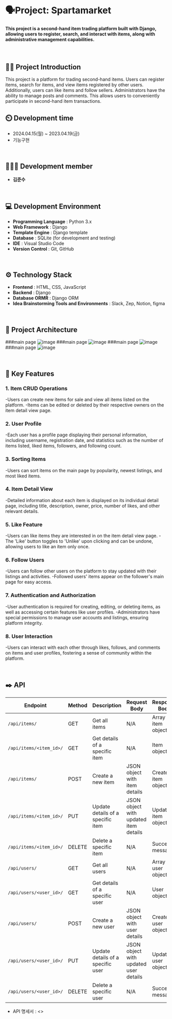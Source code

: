 # 🗣️Project: Spartamarket
#### This project is a second-hand item trading platform built with Django, allowing users to register, search, and interact with items, along with administrative management capabilities.
<br>

## 👨‍🏫 Project Introduction
This project is a platform for trading second-hand items. 
Users can register items, search for items, and view items registered by other users. 
Additionally, users can like items and follow sellers. 
Administrators have the ability to manage posts and comments. 
This allows users to conveniently participate in second-hand item transactions.
<br>

## ⏲️ Development time
- 2024.04.15(월) ~ 2023.04.19(금)
- 기능구현
<br>

## 🧑‍🤝‍🧑 Development member
- **김준수**
<br>

## 💻 Development Environment
- **Programming Language** : Python 3.x
- **Web Framework** : Django
- **Template Engine** : Django template
- **Database** : SQLite (for development and testing)
- **IDE** : Visual Studio Code
- **Version Control** : Git, GitHub
<br>

## ⚙️ Technology Stack
- **Frontend** : HTML, CSS, JavaScript
- **Backend** : Django
- **Database ORMR** : Django ORM
- **Idea Brainstorming Tools and Environments** : Slack, Zep, Notion, figma
<br>

## 📝 Project Architecture
###main page
![image](https://github.com/daengdaengjoa/spartamarket/assets/156053546/0ab16084-944e-4af1-847e-cbbc0c32c1b9)
###main page
![image](https://github.com/daengdaengjoa/spartamarket/assets/156053546/8bb6c6d5-34cd-49f6-9d88-ed85f3a5f672)
###main page
![image](https://github.com/daengdaengjoa/spartamarket/assets/156053546/85edb781-4220-4865-b609-b70e8043874e)
###main page
![image](https://github.com/daengdaengjoa/spartamarket/assets/156053546/fce7b08f-a3fe-476b-9495-6c63097a2ff4)





<br>

## 📌 Key Features

### 1. Item CRUD Operations
-Users can create new items for sale and view all items listed on the platform.
-Items can be edited or deleted by their respective owners on the item detail view page.
### 2. User Profile
-Each user has a profile page displaying their personal information, including username, registration date, and statistics such as the number of items listed, liked items, followers, and following count.
### 3. Sorting Items
-Users can sort items on the main page by popularity, newest listings, and most liked items.
### 4. Item Detail View
-Detailed information about each item is displayed on its individual detail page, including title, description, owner, price, number of likes, and other relevant details.
### 5. Like Feature
-Users can like items they are interested in on the item detail view page.
-The 'Like' button toggles to 'Unlike' upon clicking and can be undone, allowing users to like an item only once.
### 6. Follow Users
-Users can follow other users on the platform to stay updated with their listings and activities.
-Followed users' items appear on the follower's main page for easy access.
### 7. Authentication and Authorization
-User authentication is required for creating, editing, or deleting items, as well as accessing certain features like user profiles.
-Administrators have special permissions to manage user accounts and listings, ensuring platform integrity.
### 8. User Interaction
-Users can interact with each other through likes, follows, and comments on items and user profiles, fostering a sense of community within the platform.
     

<br> 

## ✒️ API

| Endpoint                 | Method | Description                        | Request Body                           | Response Body                          |
|--------------------------|--------|------------------------------------|----------------------------------------|----------------------------------------|
| `/api/items/`            | GET    | Get all items                      | N/A                                    | Array of item objects                  |
| `/api/items/<item_id>/`  | GET    | Get details of a specific item     | N/A                                    | Item object                            |
| `/api/items/`            | POST   | Create a new item                  | JSON object with item details          | Created item object                    |
| `/api/items/<item_id>/`  | PUT    | Update details of a specific item  | JSON object with updated item details  | Updated item object                    |
| `/api/items/<item_id>/`  | DELETE | Delete a specific item             | N/A                                    | Success message                        |
| `/api/users/`            | GET    | Get all users                      | N/A                                    | Array of user objects                  |
| `/api/users/<user_id>/`  | GET    | Get details of a specific user     | N/A                                    | User object                            |
| `/api/users/`            | POST   | Create a new user                  | JSON object with user details          | Created user object                    |
| `/api/users/<user_id>/`  | PUT    | Update details of a specific user  | JSON object with updated user details  | Updated user object                    |
| `/api/users/<user_id>/`  | DELETE | Delete a specific user             | N/A                                    | Success message                        |

- API 명세서 : <>

